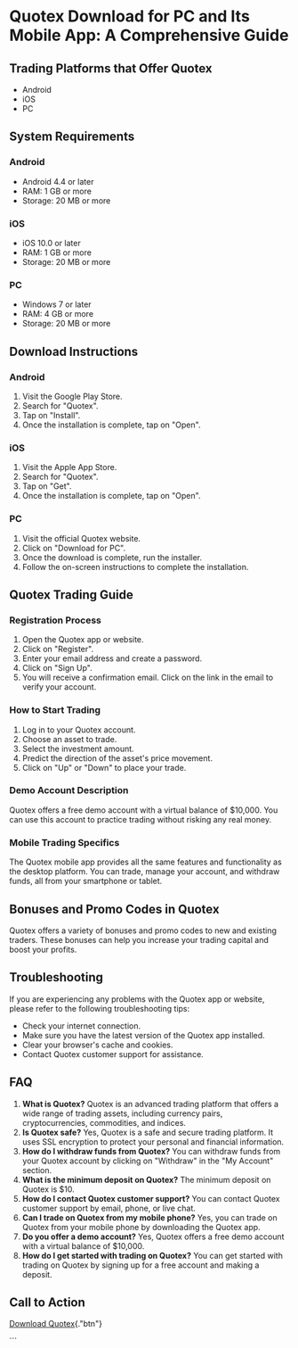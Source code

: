 # Quotex Download for PC and Its Mobile App: A Comprehensive Guide

## Trading Platforms that Offer Quotex

-   Android
-   iOS
-   PC

## System Requirements

### Android

-   Android 4.4 or later
-   RAM: 1 GB or more
-   Storage: 20 MB or more

### iOS

-   iOS 10.0 or later
-   RAM: 1 GB or more
-   Storage: 20 MB or more

### PC

-   Windows 7 or later
-   RAM: 4 GB or more
-   Storage: 20 MB or more

## Download Instructions

### Android

1.  Visit the Google Play Store.
2.  Search for "Quotex".
3.  Tap on "Install".
4.  Once the installation is complete, tap on "Open".

### iOS

1.  Visit the Apple App Store.
2.  Search for "Quotex".
3.  Tap on "Get".
4.  Once the installation is complete, tap on "Open".

### PC

1.  Visit the official Quotex website.
2.  Click on "Download for PC".
3.  Once the download is complete, run the installer.
4.  Follow the on-screen instructions to complete the installation.

## Quotex Trading Guide

### Registration Process

1.  Open the Quotex app or website.
2.  Click on "Register".
3.  Enter your email address and create a password.
4.  Click on "Sign Up".
5.  You will receive a confirmation email. Click on the link in the
    email to verify your account.

### How to Start Trading

1.  Log in to your Quotex account.
2.  Choose an asset to trade.
3.  Select the investment amount.
4.  Predict the direction of the asset\'s price movement.
5.  Click on "Up" or "Down" to place your trade.

### Demo Account Description

Quotex offers a free demo account with a virtual balance of \$10,000.
You can use this account to practice trading without risking any real
money.

### Mobile Trading Specifics

The Quotex mobile app provides all the same features and functionality
as the desktop platform. You can trade, manage your account, and
withdraw funds, all from your smartphone or tablet.

## Bonuses and Promo Codes in Quotex

Quotex offers a variety of bonuses and promo codes to new and existing
traders. These bonuses can help you increase your trading capital and
boost your profits.

## Troubleshooting

If you are experiencing any problems with the Quotex app or website,
please refer to the following troubleshooting tips:

-   Check your internet connection.
-   Make sure you have the latest version of the Quotex app installed.
-   Clear your browser\'s cache and cookies.
-   Contact Quotex customer support for assistance.

## FAQ

1.  **What is Quotex?** Quotex is an advanced trading platform that
    offers a wide range of trading assets, including currency pairs,
    cryptocurrencies, commodities, and indices.
2.  **Is Quotex safe?** Yes, Quotex is a safe and secure trading
    platform. It uses SSL encryption to protect your personal and
    financial information.
3.  **How do I withdraw funds from Quotex?** You can withdraw funds from
    your Quotex account by clicking on "Withdraw" in the "My
    Account" section.
4.  **What is the minimum deposit on Quotex?** The minimum deposit on
    Quotex is \$10.
5.  **How do I contact Quotex customer support?** You can contact Quotex
    customer support by email, phone, or live chat.
6.  **Can I trade on Quotex from my mobile phone?** Yes, you can trade
    on Quotex from your mobile phone by downloading the Quotex app.
7.  **Do you offer a demo account?** Yes, Quotex offers a free demo
    account with a virtual balance of \$10,000.
8.  **How do I get started with trading on Quotex?** You can get started
    with trading on Quotex by signing up for a free account and making a
    deposit.

## Call to Action

[Download Quotex](\%22https://traff.sbs/quotexonelink\%22){."btn"}

\`\`\`


